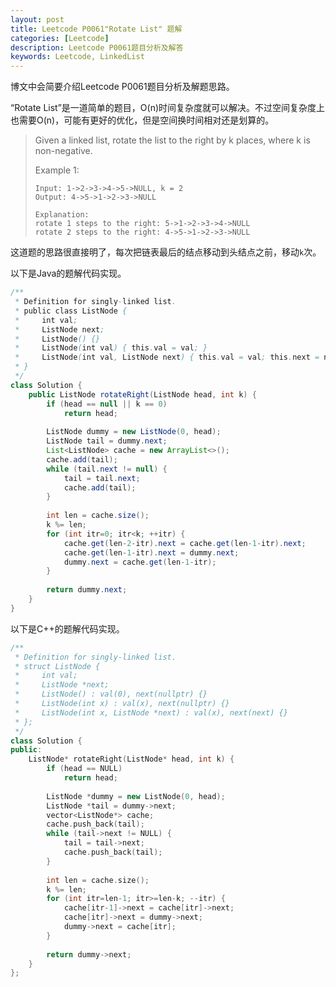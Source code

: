 ```yaml
---
layout: post
title: Leetcode P0061"Rotate List" 题解
categories: [Leetcode]
description: Leetcode P0061题目分析及解答
keywords: Leetcode, LinkedList
---
```


博文中会简要介绍Leetcode P0061题目分析及解题思路。

“Rotate List”是一道简单的题目，O(n)时间复杂度就可以解决。不过空间复杂度上也需要O(n)，可能有更好的优化，但是空间换时间相对还是划算的。

> Given a linked list, rotate the list to the right by k places, where k is non-negative.
> 
> Example 1:
> ```
> Input: 1->2->3->4->5->NULL, k = 2
> Output: 4->5->1->2->3->NULL
> 
> Explanation:
> rotate 1 steps to the right: 5->1->2->3->4->NULL
> rotate 2 steps to the right: 4->5->1->2->3->NULL
> ```

这道题的思路很直接明了，每次把链表最后的结点移动到头结点之前，移动`k`次。

以下是Java的题解代码实现。
```java
/**
 * Definition for singly-linked list.
 * public class ListNode {
 *     int val;
 *     ListNode next;
 *     ListNode() {}
 *     ListNode(int val) { this.val = val; }
 *     ListNode(int val, ListNode next) { this.val = val; this.next = next; }
 * }
 */
class Solution {
    public ListNode rotateRight(ListNode head, int k) {
        if (head == null || k == 0)
            return head;
        
        ListNode dummy = new ListNode(0, head);
        ListNode tail = dummy.next;
        List<ListNode> cache = new ArrayList<>();
        cache.add(tail);
        while (tail.next != null) {
            tail = tail.next;
            cache.add(tail);
        }
        
        int len = cache.size();
        k %= len;
        for (int itr=0; itr<k; ++itr) {
            cache.get(len-2-itr).next = cache.get(len-1-itr).next;
            cache.get(len-1-itr).next = dummy.next;
            dummy.next = cache.get(len-1-itr);
        }
        
        return dummy.next;
    }
}
```

以下是C++的题解代码实现。
```cpp
/**
 * Definition for singly-linked list.
 * struct ListNode {
 *     int val;
 *     ListNode *next;
 *     ListNode() : val(0), next(nullptr) {}
 *     ListNode(int x) : val(x), next(nullptr) {}
 *     ListNode(int x, ListNode *next) : val(x), next(next) {}
 * };
 */
class Solution {
public:
    ListNode* rotateRight(ListNode* head, int k) {
        if (head == NULL)
            return head;
        
        ListNode *dummy = new ListNode(0, head);
        ListNode *tail = dummy->next;
        vector<ListNode*> cache;
        cache.push_back(tail);
        while (tail->next != NULL) {
            tail = tail->next;
            cache.push_back(tail);
        }
            
        int len = cache.size();
        k %= len;
        for (int itr=len-1; itr>=len-k; --itr) {
            cache[itr-1]->next = cache[itr]->next;
            cache[itr]->next = dummy->next;
            dummy->next = cache[itr];
        }
        
        return dummy->next;
    }
};
```
